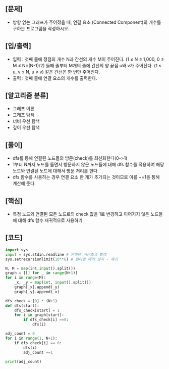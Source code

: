 <h2>[문제]</h2>

<ul>
    <li>방향 없는 그래프가 주어졌을 때, 연결 요소 (Connected Component)의 개수를 구하는 프로그램을 작성하시오.</li>
</ul>

<h2>[입/출력]</h2>
<ul>
    <li>입력 : 첫째 줄에 정점의 개수 N과 간선의 개수 M이 주어진다. (1 ≤ N ≤ 1,000, 0 ≤ M ≤ N×(N-1)/2) 둘째 줄부터 M개의 줄에 간선의 양 끝점 u와 v가 주어진다. (1 ≤ u, v ≤ N, u ≠ v) 같은 간선은 한 번만 주어진다.

</li>
    <li>출력 : 첫째 줄에 연결 요소의 개수를 출력한다.</li>
</ul>

<h2>[알고리즘 분류]</h2>
<ul>
    <li>그래프 이론</li>
    <li>그래프 탐색</li>
    <li>너비 우선 탐색</li>
    <li>깊이 우선 탐색</li>
</ul>

<h2>[풀이]</h2>
<ul>
    <li>dfs를 통해 연결된 노드들의 방문(check)를 최신화한다(0->1)</li>
    <li>1부터 N까지 노드를 돌면서 방문하지 않은 노드들에 대해 dfs 함수를 적용하여 해당 노드와 연결된 노드에 대해서 방문 처리를 한다.</li>
    <li>dfs 함수를 사용하는 경우 연결 요소 한 개가 추가되는 것이므로 이를 +=1을 통해 계산해 준다.</li>
</ul>

<h2>[핵심]</h2>
<ul>
    <li>특정 노드와 연결된 모든 노드르의 check 값을 1로 변경하고 이어지지 않은 노드들에 대해 dfs 함수 재귀적으로 사용하기</li>
</ul>

<h2>[코드]</h2>

```python
import sys
input = sys.stdin.readline # 안하면 시간초과 발생
sys.setrecursionlimit(10**6) # 런타임 에러 방지 - 재귀

N, M = map(int,input().split())
graph = [[] for _ in range(N+1)]
for i in range(M):
    _x, _y = map(int, input().split())
    graph[_x].append(_y)
    graph[_y].append(_x)

dfs_check = [0] * (N+1)
def dfs(start):
    dfs_check[start] = 1
    for i in graph[start]:
        if dfs_check[i] ==0:
            dfs(i)

adj_count = 0
for i in range(1, N+1):
    if dfs_check[i] == 0:
        dfs(i)
        adj_count +=1
        
print(adj_count)
```


